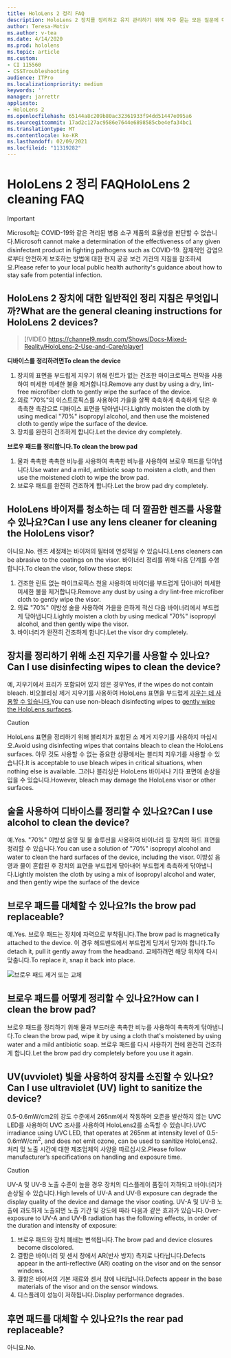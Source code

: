 ```yaml
---
title: HoloLens 2 정리 FAQ
description: HoloLens 2 장치를 정리하고 유지 관리하기 위해 자주 묻는 모든 질문에 대한 최신 답변을 얻습니다.
author: Teresa-Motiv
ms.author: v-tea
ms.date: 4/14/2020
ms.prod: hololens
ms.topic: article
ms.custom:
- CI 115560
- CSSTroubleshooting
audience: ITPro
ms.localizationpriority: medium
keywords: ''
manager: jarrettr
appliesto:
- HoloLens 2
ms.openlocfilehash: 65144a8c209b80ac32361933f94dd51447e095a6
ms.sourcegitcommit: 17ad2c127ac9586e7644e6898585cbe4efa34bc1
ms.translationtype: MT
ms.contentlocale: ko-KR
ms.lasthandoff: 02/09/2021
ms.locfileid: "11319282"
---
```

# <span data-ttu-id="48532-103">HoloLens 2 정리 FAQ</span><span class="sxs-lookup"><span data-stu-id="48532-103">HoloLens 2 cleaning FAQ</span></span>

> [!IMPORTANT]  
> <span data-ttu-id="48532-104">Microsoft는 COVID-19와 같은 격리된 병용 소구 제품의 효율성을 판단할 수 없습니다.</span><span class="sxs-lookup"><span data-stu-id="48532-104">Microsoft cannot make a determination of the effectiveness of any given disinfectant product in fighting pathogens such as COVID-19.</span></span> <span data-ttu-id="48532-105">잠재적인 감염으로부터 안전하게 보호하는 방법에 대한 현지 공공 보건 기관의 지침을 참조하세요.</span><span class="sxs-lookup"><span data-stu-id="48532-105">Please refer to your local public health authority's guidance about how to stay safe from potential infection.</span></span>  

## <span data-ttu-id="48532-106">HoloLens 2 장치에 대한 일반적인 정리 지침은 무엇입니까?</span><span class="sxs-lookup"><span data-stu-id="48532-106">What are the general cleaning instructions for HoloLens 2 devices?</span></span>

> [!VIDEO https://channel9.msdn.com/Shows/Docs-Mixed-Reality/HoloLens-2-Use-and-Care/player]

<!-- <iframe src="https://channel9.msdn.com/Shows/Docs-Mixed-Reality/HoloLens-2-Use-and-Care/player" width="960" height="540" allowFullScreen frameBorder="0" title="HoloLens 2 Use and Care - Microsoft Channel 9 Video"></iframe> -->

**<span data-ttu-id="48532-107">디바이스를 정리하려면</span><span class="sxs-lookup"><span data-stu-id="48532-107">To clean the device</span></span>**

1. <span data-ttu-id="48532-108">장치의 표면을 부드럽게 지우기 위해 린트가 없는 건조한 마이크로픽스 천막을 사용하여 미세한 미세한 불을 제거합니다.</span><span class="sxs-lookup"><span data-stu-id="48532-108">Remove any dust by using a dry, lint-free microfiber cloth to gently wipe the surface of the device.</span></span>
1. <span data-ttu-id="48532-109">의료 "70%"의 이스트로픽스를 사용하여 가을을 살짝 촉촉하게 촉촉하게 닦은 후 촉촉한 촉감으로 디바이스 표면을 닦아냅니다.</span><span class="sxs-lookup"><span data-stu-id="48532-109">Lightly moisten the cloth by using medical "70%" isopropyl alcohol, and then use the moistened cloth to gently wipe the surface of the device.</span></span>
1. <span data-ttu-id="48532-110">장치를 완전히 건조하게 합니다.</span><span class="sxs-lookup"><span data-stu-id="48532-110">Let the device dry completely.</span></span>

**<span data-ttu-id="48532-111">브로우 패드를 정리합니다.</span><span class="sxs-lookup"><span data-stu-id="48532-111">To clean the brow pad</span></span>**

1. <span data-ttu-id="48532-112">물과 촉촉한 촉촉한 비누를 사용하여 촉촉한 비누를 사용하여 브로우 패드를 닦아냅니다.</span><span class="sxs-lookup"><span data-stu-id="48532-112">Use water and a mild, antibiotic soap to moisten a cloth, and then use the moistened cloth to wipe the brow pad.</span></span>
1. <span data-ttu-id="48532-113">브로우 패드를 완전히 건조하게 합니다.</span><span class="sxs-lookup"><span data-stu-id="48532-113">Let the brow pad dry completely.</span></span>

## <span data-ttu-id="48532-114">HoloLens 바이저를 청소하는 데 더 깔끔한 렌즈를 사용할 수 있나요?</span><span class="sxs-lookup"><span data-stu-id="48532-114">Can I use any lens cleaner for cleaning the HoloLens visor?</span></span>

<span data-ttu-id="48532-115">아니요.</span><span class="sxs-lookup"><span data-stu-id="48532-115">No.</span></span> <span data-ttu-id="48532-116">렌즈 세정제는 바이저의 필터에 연성적일 수 있습니다.</span><span class="sxs-lookup"><span data-stu-id="48532-116">Lens cleaners can be abrasive to the coatings on the visor.</span></span> <span data-ttu-id="48532-117">바이너리 정리를 위해 다음 단계를 수행합니다.</span><span class="sxs-lookup"><span data-stu-id="48532-117">To clean the visor, follow these steps:</span></span>  

1. <span data-ttu-id="48532-118">건조한 린트 없는 마이크로픽스 천을 사용하여 바이더를 부드럽게 닦아내어 미세한 미세한 불을 제거합니다.</span><span class="sxs-lookup"><span data-stu-id="48532-118">Remove any dust by using a dry lint-free microfiber cloth to gently wipe the visor.</span></span>
1. <span data-ttu-id="48532-119">의료 "70%" 이방성 술을 사용하여 가을을 은하게 적신 다음 바이너리에서 부드럽게 닦아냅니다.</span><span class="sxs-lookup"><span data-stu-id="48532-119">Lightly moisten a cloth by using medical "70%" isopropyl alcohol, and then gently wipe the visor.</span></span>
1. <span data-ttu-id="48532-120">바이너리가 완전히 건조하게 합니다.</span><span class="sxs-lookup"><span data-stu-id="48532-120">Let the visor dry completely.</span></span>

## <span data-ttu-id="48532-121">장치를 정리하기 위해 소진 지우기를 사용할 수 있나요?</span><span class="sxs-lookup"><span data-stu-id="48532-121">Can I use disinfecting wipes to clean the device?</span></span>

<span data-ttu-id="48532-122">예, 지우기에서 표리가 포함되어 있지 않은 경우</span><span class="sxs-lookup"><span data-stu-id="48532-122">Yes, if the wipes do not contain bleach.</span></span> <span data-ttu-id="48532-123">비오블리싱 제거 지우기를 사용하여 HoloLens 표면을 부드럽게 [지우는 데 사용할 수 있습니다.](#what-are-the-general-cleaning-instructions-for-hololens-2-devices)</span><span class="sxs-lookup"><span data-stu-id="48532-123">You can use non-bleach disinfecting wipes to [gently wipe the HoloLens surfaces](#what-are-the-general-cleaning-instructions-for-hololens-2-devices).</span></span>  

> [!CAUTION]  
> <span data-ttu-id="48532-124">HoloLens 표면을 정리하기 위해 블리치가 포함된 소 제거 지우기를 사용하지 마십시오.</span><span class="sxs-lookup"><span data-stu-id="48532-124">Avoid using disinfecting wipes that contains bleach to clean the HoloLens surfaces.</span></span> <span data-ttu-id="48532-125">아무 것도 사용할 수 없는 중요한 상황에서는 블리치 지우기를 사용할 수 있습니다.</span><span class="sxs-lookup"><span data-stu-id="48532-125">It is acceptable to use bleach wipes in critical situations, when nothing else is available.</span></span> <span data-ttu-id="48532-126">그러나 블리싱은 HoloLens 바이서나 기타 표면에 손상을 입을 수 있습니다.</span><span class="sxs-lookup"><span data-stu-id="48532-126">However, bleach may damage the HoloLens visor or other surfaces.</span></span>

## <span data-ttu-id="48532-127">술을 사용하여 디바이스를 정리할 수 있나요?</span><span class="sxs-lookup"><span data-stu-id="48532-127">Can I use alcohol to clean the device?</span></span>

<span data-ttu-id="48532-128">예.</span><span class="sxs-lookup"><span data-stu-id="48532-128">Yes.</span></span> <span data-ttu-id="48532-129">"70%" 이방성 음영 및 물 솔루션을 사용하여 바이너리 등 장치의 하드 표면을 정리할 수 있습니다.</span><span class="sxs-lookup"><span data-stu-id="48532-129">You can use a solution of "70%" isopropyl alcohol and water to clean the hard surfaces of the device, including the visor.</span></span> <span data-ttu-id="48532-130">이방성 음영과 물이 혼합된 후 장치의 표면을 부드럽게 닦아내어 부드럽게 촉촉하게 닦아냅니다.</span><span class="sxs-lookup"><span data-stu-id="48532-130">Lightly moisten the cloth by using a mix of isopropyl alcohol and water, and then gently wipe the surface of the device</span></span>

## <span data-ttu-id="48532-131">브로우 패드를 대체할 수 있나요?</span><span class="sxs-lookup"><span data-stu-id="48532-131">Is the brow pad replaceable?</span></span>

<span data-ttu-id="48532-132">예.</span><span class="sxs-lookup"><span data-stu-id="48532-132">Yes.</span></span> <span data-ttu-id="48532-133">브로우 패드는 장치에 자력으로 부착됩니다.</span><span class="sxs-lookup"><span data-stu-id="48532-133">The brow pad is magnetically attached to the device.</span></span> <span data-ttu-id="48532-134">이 경우 헤드밴드에서 부드럽게 당겨서 당겨야 합니다.</span><span class="sxs-lookup"><span data-stu-id="48532-134">To detach it, pull it gently away from the headband.</span></span> <span data-ttu-id="48532-135">교체하려면 해당 위치에 다시 맞춥니다.</span><span class="sxs-lookup"><span data-stu-id="48532-135">To replace it, snap it back into place.</span></span>

![브로우 패드 제거 또는 교체](images/hololens2-remove-browpad.png)

## <span data-ttu-id="48532-137">브로우 패드를 어떻게 정리할 수 있나요?</span><span class="sxs-lookup"><span data-stu-id="48532-137">How can I clean the brow pad?</span></span>

<span data-ttu-id="48532-138">브로우 패드를 정리하기 위해 물과 부드러운 촉촉한 비누를 사용하여 촉촉하게 닦아냅니다.</span><span class="sxs-lookup"><span data-stu-id="48532-138">To clean the brow pad, wipe it by using a cloth that's moistened by using water and a mild antibiotic soap.</span></span> <span data-ttu-id="48532-139">브로우 패드를 다시 사용하기 전에 완전히 건조하게 합니다.</span><span class="sxs-lookup"><span data-stu-id="48532-139">Let the brow pad dry completely before you use it again.</span></span>

## <span data-ttu-id="48532-140">UV(uvviolet) 빛을 사용하여 장치를 소진할 수 있나요?</span><span class="sxs-lookup"><span data-stu-id="48532-140">Can I use ultraviolet (UV) light to sanitize the device?</span></span>

<span data-ttu-id="48532-141">0.5-0.6mW/cm2의 강도 수준에서 265nm에서 작동하며 오존을 발산하지 않는 UVC LED를 사용하여 UVC 조사를 사용하여 <sup> </sup> HoloLens2를 소독할 수 있습니다.</span><span class="sxs-lookup"><span data-stu-id="48532-141">UVC irradiance using UVC LED, that operates at 265nm at intensity level of 0.5-0.6mW/cm<sup>2</sup>, and does not emit ozone, can be used to sanitize HoloLens2.</span></span> <span data-ttu-id="48532-142">처리 및 노출 시간에 대한 제조업체의 사양을 따르십시오.</span><span class="sxs-lookup"><span data-stu-id="48532-142">Please follow manufacturer’s specifications on handling and exposure time.</span></span>

> [!CAUTION]  
> <span data-ttu-id="48532-143">UV-A 및 UV-B 노출 수준이 높을 경우 장치의 디스플레이 품질이 저하되고 바이너리가 손상될 수 있습니다.</span><span class="sxs-lookup"><span data-stu-id="48532-143">High levels of UV-A and UV-B exposure can degrade the display quality of the device and damage the visor coating.</span></span> <span data-ttu-id="48532-144">UV-A 및 UV-B 노출에 과도하게 노출되면 노출 기간 및 강도에 따라 다음과 같은 효과가 있습니다.</span><span class="sxs-lookup"><span data-stu-id="48532-144">Over-exposure to UV-A and UV-B radiation has the following effects, in order of the duration and intensity of exposure:</span></span>
>  
> 1. <span data-ttu-id="48532-145">브로우 패드와 장치 폐쇄는 변색됩니다.</span><span class="sxs-lookup"><span data-stu-id="48532-145">The brow pad and device closures become discolored.</span></span>
> 1. <span data-ttu-id="48532-146">결함은 바이너리 및 센서 창에서 AR(반사 방지) 측지로 나타납니다.</span><span class="sxs-lookup"><span data-stu-id="48532-146">Defects appear in the anti-reflective (AR) coating on the visor and on the sensor windows.</span></span>
> 1. <span data-ttu-id="48532-147">결함은 바이서의 기본 재료와 센서 창에 나타납니다.</span><span class="sxs-lookup"><span data-stu-id="48532-147">Defects appear in the base materials of the visor and on the sensor windows.</span></span>
> 1. <span data-ttu-id="48532-148">디스플레이 성능이 저하됩니다.</span><span class="sxs-lookup"><span data-stu-id="48532-148">Display performance degrades.</span></span>

## <span data-ttu-id="48532-149">후면 패드를 대체할 수 있나요?</span><span class="sxs-lookup"><span data-stu-id="48532-149">Is the rear pad replaceable?</span></span>

<span data-ttu-id="48532-150">아니요.</span><span class="sxs-lookup"><span data-stu-id="48532-150">No.</span></span>
